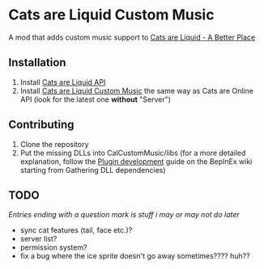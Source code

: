 # Cats are Liquid Custom Music
A mod that adds custom music support to [Cats are Liquid - A Better Place](https://store.steampowered.com/app/1188080)

## Installation
1. Install [Cats are Liquid API](https://github.com/cgytrus/CalApi)
2. Install [Cats are Liquid Custom Music](https://github.com/cgytrus/CalCustomMusic/releases/latest)
   the same way as Cats are Online API (look for the latest one **without** "Server")

## Contributing
1. Clone the repository
2. Put the missing DLLs into CalCustomMusic/libs (for a more detailed explanation,
   follow the [Plugin development](https://bepinex.github.io/bepinex_docs/master/articles/dev_guide/plugin_tutorial/1_setup.html)
   guide on the BepInEx wiki starting from Gathering DLL dependencies)
   
## TODO
*Entries ending with a question mark is stuff i may or may not do later*
- sync cat features (tail, face etc.)?
- server list?
- permission system?
- fix a bug where the ice sprite doesn't go away sometimes???? huh??
